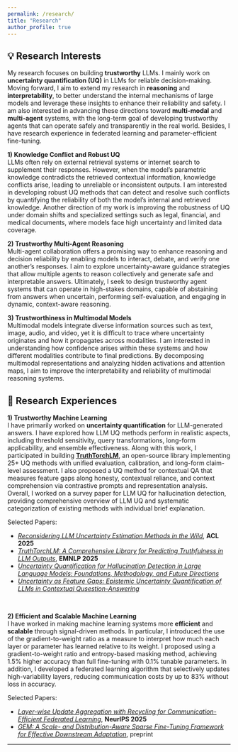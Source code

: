 ```yaml
---
permalink: /research/
title: "Research"
author_profile: true
---
```



## 💡 Research Interests

My research focuses on building **trustworthy** LLMs. I mainly work on **uncertainty quantification (UQ)** in LLMs for reliable decision-making. Moving forward, I aim to extend my research in **reasoning** and **interpretability**, to better understand the internal mechanisms of large models and leverage these insights to enhance their reliability and safety. I am also interested in advancing these directions toward **multi-modal** and **multi-agent** systems, with the long-term goal of developing trustworthy agents that can operate safely and transparently in the real world. Besides, I have research experience in federated learning and parameter-efficient fine-tuning.

**1) Knowledge Conflict and Robust UQ**  
LLMs often rely on external retrieval systems or internet search to supplement their responses. However, when the model’s parametric knowledge contradicts the retrieved contextual information, knowledge conflicts arise, leading to unreliable or inconsistent outputs. I am interested in developing robust UQ methods that can detect and resolve such conflicts by quantifying the reliability of both the model’s internal and retrieved knowledge. Another direction of my work is improving the robustness of UQ under domain shifts and specialized settings such as legal, financial, and medical documents, where models face high uncertainty and limited data coverage.

**2) Trustworthy Multi-Agent Reasoning**  
Multi-agent collaboration offers a promising way to enhance reasoning and decision reliability by enabling models to interact, debate, and verify one another’s responses. I aim to explore uncertainty-aware guidance strategies that allow multiple agents to reason collectively and generate safe and interpretable answers. Ultimately, I seek to design trustworthy agent systems that can operate in high-stakes domains, capable of abstaining from answers when uncertain, performing self-evaluation, and engaging in dynamic, context-aware reasoning.

**3) Trustworthiness in Multimodal Models**  
Multimodal models integrate diverse information sources such as text, image, audio, and video, yet it is difficult to trace where uncertainty originates and how it propagates across modalities. I am interested in understanding how confidence arises within these systems and how different modalities contribute to final predictions. By decomposing multimodal representations and analyzing hidden activations and attention maps, I aim to improve the interpretability and reliability of multimodal reasoning systems. 


## 🔬 Research Experiences

**1) Trustworthy Machine Learning**  
I have primarily worked on **uncertainty quantification** for LLM-generated answers. I have explored how LLM UQ methods perform in realistic aspects, including threshold sensitivity, query transformations, long-form applicability, and ensemble effectiveness. Along with this work, I participated in building [**TruthTorchLM**](https://github.com/Ybakman/TruthTorchLM), an open-source library implementing 25+ UQ methods with unified evaluation, calibration, and long-form claim-level assessment. I also proposed a UQ method for contextual QA that measures feature gaps along honesty, contextual reliance, and context comprehension via contrastive prompts and representation analysis. Overall, I worked on a survey paper for LLM UQ for hallucination detection, providing comprehensive overview of LLM UQ and systematic categorization of existing methods with individual brief explanation. 

Selected Papers:
- [*Reconsidering LLM Uncertainty Estimation Methods in the Wild*](https://arxiv.org/abs/2506.01114), **ACL 2025** 
- [*TruthTorchLM: A Comprehensive Library for Predicting Truthfulness in LLM Outputs*](https://arxiv.org/abs/2507.08203), **EMNLP 2025** 
- [*Uncertainty Quantification for Hallucination Detection in Large Language Models: Foundations, Methodology, and Future Directions*](https://arxiv.org/abs/2510.12040) 
- [*Uncertainty as Feature Gaps: Epistemic Uncertainty Quantification of LLMs in Contextual Qusestion-Answering*](https://arxiv.org/abs/2510.02671) 

<br>

**2) Efficient and Scalable Machine Learning**  
I have worked in making machine learning systems more **efficient** and **scalable** through signal-driven methods. In particular, I introduced the use of the gradient-to-weight ratio as a measure to interpret how much each layer or parameter has learned relative to its weight. I proposed using a gradient-to-weight ratio and entropy-based masking method, achieving 1.5% higher accuracy than full fine-tuning with 0.1% tunable parameters. In addition, I developed a federated learning algorithm that selectively updates high-variability layers, reducing communication costs by up to 83% without loss in accuracy. 

Selected Papers:  
- [*Layer-wise Update Aggregation with Recycling for Communication-Efficient Federated Learning*](https://www.arxiv.org/abs/2503.11146), **NeurIPS 2025**
- [*GEM: A Scale- and Distribution-Aware Sparse Fine-Tuning Framework for Effective Downstream Adaptation*](https://arxiv.org/abs/2508.16191), preprint

---

<!--
---
## 🌱 Ongoing Research (Coming soon!)

**Scale-Aware and Distribution-Sensitive Fine-Tuning**  
A parameter scale-aware and layer distribution-sensitive parameter-efficient fine-tuning framework

**In-Context Uncertainty Estimation**  
Uncertainty Quantification on knowledge conflict scenarios

**Foundational Modeling for AC-OPF with Federated Learning**  
Building a foundational GNN-based model for solving AC Optimal Power Flow (AC-OPF) problems using federated learning
-->
